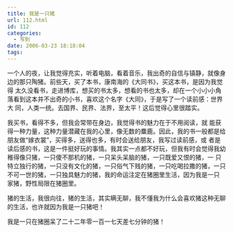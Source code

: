```yaml
---
title: 我是一只猪
url: 112.html
id: 112
categories:
  - 写到
date: 2006-03-23 18:18:04
tags:
---
```


一个人的夜，让我觉得充实，听着电脑，看着音乐，我出奇的自信与镇静，就像身边的那只陶猪。前些天，买了本书，康南海的《大同书》，买这本书，是因为我觉得 太久没看书，走进博库，想买的书太多，想看的书也太多，却在一个小小小角落看到这本并不出奇的小书，喜欢这个名字《大同》，于是写了一个读前感：世界大 同，人类一统。去国界、民界、法界，至太平！这后觉得心里很踏实。  
  
我买书，看得不多，但我会常带在身边，我觉得书的魅力在于不用阅读，就 能获得一种力量，这种力量潜藏在我的心里，像无数的麋鹿。因此，我的书一般都是给朋友做“嫁衣裳”，买得多，送得也多，有时会送给朋友，我写过读前感，或 者是读后感的书，这是一件挺好玩的事情。我其实一点都不好玩，但我有时会觉得我幼稚得像只猪，一只傻不那机的猪，一只呆头呆脑的猪，一只既爱又恨的猪，一 只特立独行的猪，一只没有文化的猪，一只俗气下贱的猪，一只吃喝拉撒的猪，一只不可一世的猪，一只独具魅力的猪，我的命运注定在猪圈里生活，因为我是一只 家猪，野性局限在猪圈里。  
  
猪的生活，我很向往，猪的生活，其实瞒无聊，我不懂我为什么会喜欢猪这种无聊的生活，也许就因为我是一只猪吧！  
  
我是一只在猪圈呆了二十二年零一百一七天差七分钟的猪！